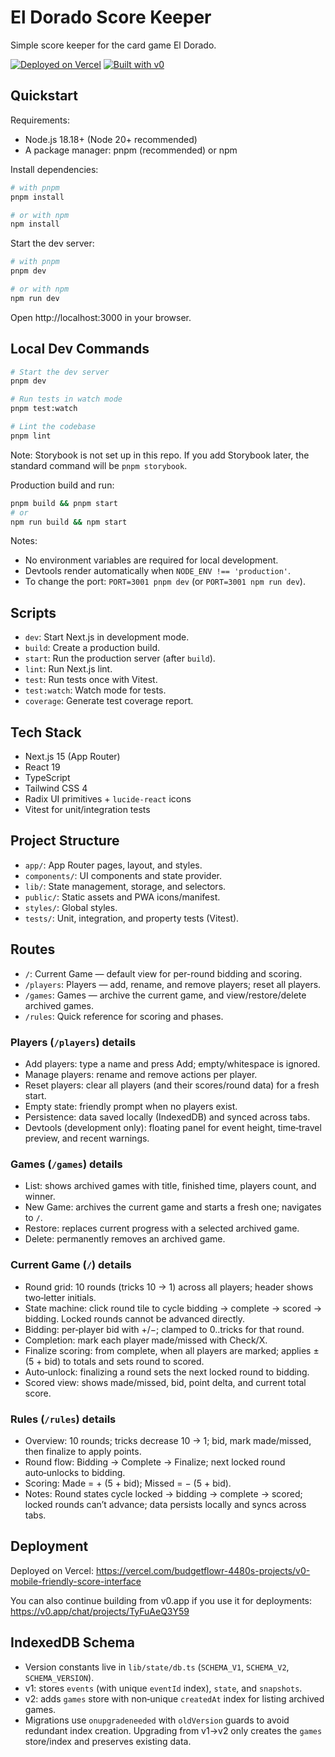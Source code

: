 # El Dorado Score Keeper

Simple score keeper for the card game El Dorado.

[![Deployed on Vercel](https://img.shields.io/badge/Deployed%20on-Vercel-black?style=for-the-badge&logo=vercel)](https://vercel.com/budgetflowr-4480s-projects/v0-mobile-friendly-score-interface)
[![Built with v0](https://img.shields.io/badge/Built%20with-v0.app-black?style=for-the-badge)](https://v0.app/chat/projects/TyFuAeQ3Y59)

## Quickstart

Requirements:

- Node.js 18.18+ (Node 20+ recommended)
- A package manager: pnpm (recommended) or npm

Install dependencies:

```bash
# with pnpm
pnpm install

# or with npm
npm install
```

Start the dev server:

```bash
# with pnpm
pnpm dev

# or with npm
npm run dev
```

Open http://localhost:3000 in your browser.

## Local Dev Commands

```bash
# Start the dev server
pnpm dev

# Run tests in watch mode
pnpm test:watch

# Lint the codebase
pnpm lint
```

Note: Storybook is not set up in this repo. If you add Storybook later, the standard command will be `pnpm storybook`.

Production build and run:

```bash
pnpm build && pnpm start
# or
npm run build && npm start
```

Notes:

- No environment variables are required for local development.
- Devtools render automatically when `NODE_ENV !== 'production'`.
- To change the port: `PORT=3001 pnpm dev` (or `PORT=3001 npm run dev`).

## Scripts

- `dev`: Start Next.js in development mode.
- `build`: Create a production build.
- `start`: Run the production server (after `build`).
- `lint`: Run Next.js lint.
- `test`: Run tests once with Vitest.
- `test:watch`: Watch mode for tests.
- `coverage`: Generate test coverage report.

## Tech Stack

- Next.js 15 (App Router)
- React 19
- TypeScript
- Tailwind CSS 4
- Radix UI primitives + `lucide-react` icons
- Vitest for unit/integration tests

## Project Structure

- `app/`: App Router pages, layout, and styles.
- `components/`: UI components and state provider.
- `lib/`: State management, storage, and selectors.
- `public/`: Static assets and PWA icons/manifest.
- `styles/`: Global styles.
- `tests/`: Unit, integration, and property tests (Vitest).

## Routes

- `/`: Current Game — default view for per-round bidding and scoring.
- `/players`: Players — add, rename, and remove players; reset all players.
- `/games`: Games — archive the current game, and view/restore/delete archived games.
- `/rules`: Quick reference for scoring and phases.

### Players (`/players`) details

- Add players: type a name and press Add; empty/whitespace is ignored.
- Manage players: rename and remove actions per player.
- Reset players: clear all players (and their scores/round data) for a fresh start.
- Empty state: friendly prompt when no players exist.
- Persistence: data saved locally (IndexedDB) and synced across tabs.
- Devtools (development only): floating panel for event height, time‑travel preview, and recent warnings.

### Games (`/games`) details

- List: shows archived games with title, finished time, players count, and winner.
- New Game: archives the current game and starts a fresh one; navigates to `/`.
- Restore: replaces current progress with a selected archived game.
- Delete: permanently removes an archived game.

### Current Game (`/`) details

- Round grid: 10 rounds (tricks 10 → 1) across all players; header shows two‑letter initials.
- State machine: click round tile to cycle bidding → complete → scored → bidding. Locked rounds cannot be advanced directly.
- Bidding: per‑player bid with +/−; clamped to 0..tricks for that round.
- Completion: mark each player made/missed with Check/X.
- Finalize scoring: from complete, when all players are marked; applies ±(5 + bid) to totals and sets round to scored.
- Auto‑unlock: finalizing a round sets the next locked round to bidding.
- Scored view: shows made/missed, bid, point delta, and current total score.

### Rules (`/rules`) details

- Overview: 10 rounds; tricks decrease 10 → 1; bid, mark made/missed, then finalize to apply points.
- Round flow: Bidding → Complete → Finalize; next locked round auto‑unlocks to bidding.
- Scoring: Made = + (5 + bid); Missed = − (5 + bid).
- Notes: Round states cycle locked → bidding → complete → scored; locked rounds can’t advance; data persists locally and syncs across tabs.

## Deployment

Deployed on Vercel: https://vercel.com/budgetflowr-4480s-projects/v0-mobile-friendly-score-interface

You can also continue building from v0.app if you use it for deployments: https://v0.app/chat/projects/TyFuAeQ3Y59

## IndexedDB Schema

- Version constants live in `lib/state/db.ts` (`SCHEMA_V1`, `SCHEMA_V2`, `SCHEMA_VERSION`).
- v1: stores `events` (with unique `eventId` index), `state`, and `snapshots`.
- v2: adds `games` store with non‑unique `createdAt` index for listing archived games.
- Migrations use `onupgradeneeded` with `oldVersion` guards to avoid redundant index creation. Upgrading from v1→v2 only creates the `games` store/index and preserves existing data.
